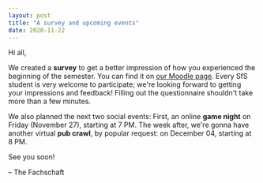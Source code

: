 ```yaml
---
layout: post
title: "A survey and upcoming events"
date: 2020-11-22
---
```


Hi all,

We created a **survey** to get a better impression of how you experienced the beginning of the semester. You can find it on [our Moodle page](https://moodle.zdv.uni-tuebingen.de/course/view.php?id=1181). Every SfS student is very welcome to participate; we're looking forward to getting your impressions and feedback! Filling out the questionnaire shouldn't take more than a few minutes.

We also planned the next two social events: 
First, an online **game night** on Friday (November 27), starting at 7 PM.
The week after, we're gonna have another virtual **pub crawl**, by popular request: on December 04, starting at 8 PM.

See you soon!

– The Fachschaft
